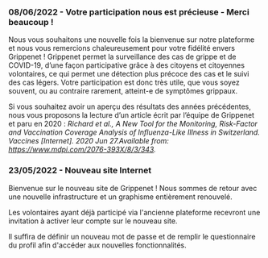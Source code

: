 ### 08/06/2022 - Votre participation nous est précieuse - Merci beaucoup !

Nous vous souhaitons une nouvelle fois la bienvenue sur notre plateforme et nous vous remercions chaleureusement pour votre fidélité envers Grippenet ! Grippenet permet la surveillance des cas de grippe et de COVID-19, d’une façon participative grâce à des citoyens et citoyennes volontaires, ce qui permet une détection plus précoce des cas et le suivi des cas légers. Votre participation est donc très utile, que vous soyez souvent, ou au contraire rarement, atteint-e de symptômes grippaux.

Si vous souhaitez avoir un aperçu des résultats des années précédentes, nous vous proposons la lecture d’un article écrit par l’équipe de Grippenet et paru en 2020 : *Richard et al., A New Tool for the Monitoring, Risk-Factor and Vaccination Coverage Analysis of Influenza-Like Illness in Switzerland. Vaccines [Internet]. 2020 Jun 27.Available from: https://www.mdpi.com/2076-393X/8/3/343.*

### 23/05/2022 - Nouveau site Internet
Bienvenue sur le nouveau site de Grippenet ! Nous sommes de retour avec une nouvelle infrastructure et un graphisme entièrement renouvelé.

Les volontaires ayant déjà participé via l'ancienne plateforme recevront une invitation à activer leur compte sur le nouveau site.

Il suffira de définir un nouveau mot de passe et de remplir le questionnaire du profil afin d'accéder aux nouvelles fonctionnalités.
